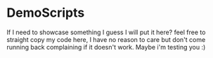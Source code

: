 # DemoScripts
If I need to showcase something I guess I will put it here?
feel free to straight copy my code here, I have no reason to care but don't come running back complaining if it doesn't work.
Maybe i'm testing you :)
